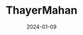---  
layout: startup_page  
title: "ThayerMahan"  
id: "thayermahan.com"  
permalink: "/thayermahanthayermahan.com01092024/"  
website: "https://www.thayermahan.com/"  
funding_round: "Series C"  
funding_amount: "$20M"  
investors: "Hanwha Asset Management, MC2 Security Fund, AE Industrial Partners, I Squared Capital, Yellow Sub Funding"  
about: "ThayerMahan provides maritime domain data solutions and related services for government and industry customers. The company leverages expertise in underwater acoustics, AI, remotely piloted systems, and maritime autonomy. Their products and services are used for marine mammal detection, offshore construction noise mitigation, and undersea detection and security."  
markets: "Maritime Surveillance, Offshore Energy, AI, Underwater Acoustics, Maritime Transportation, National Security, Robotics"  
hq: "Groton, Connecticut, United States"  
founded_year: "2016"  
linkedin: "https://www.linkedin.com/company/thayermahan-inc."  
twitter: ""  
instagram: ""  
facebook: ""  
crunchbase: "https://www.crunchbase.com/organization/thayermahan"  
pitchbook: "https://pitchbook.com/profiles/company/153883-18"  

date_display: "09-Jan-2024"  
date: "2024-01-09"

# SEO Optimization  
meta_title: "ThayerMahan - Series C Funding ($20M)"  
meta_description: "ThayerMahan, ThayerMahan provides maritime domain data solutions and related services for government and industry customers. The company leverages expertise in und..."  
meta_keywords: "ThayerMahan, Maritime Surveillance, Offshore Energy, AI, Underwater Acoustics, Maritime Transportation, National Security, Robotics, Series C funding"  
canonical_url: "https://startup.projectstartups.com/thayermahanthayermahan.com01092024/"  
---
